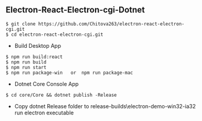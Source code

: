## Electron-React-Electron-cgi-Dotnet

```
$ git clone https://github.com/Chitova263/electron-react-electron-cgi.git
$ cd electron-react-electron-cgi.git
```
- Build Desktop App
```
$ npm run build:react
$ npm run build
$ npm run start
$ npm run package-win   or  npm run package-mac
```

- Dotnet Core Console App
```
$ cd core/Core && dotnet publish -Release
```
- Copy dotnet Release folder to release-builds\electron-demo-win32-ia32 run electron executable
